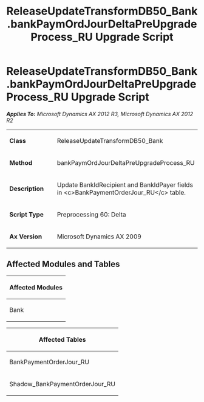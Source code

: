 ﻿---
title: ReleaseUpdateTransformDB50_Bank.bankPaymOrdJourDeltaPreUpgradeProcess_RU Upgrade Script
TOCTitle: ReleaseUpdateTransformDB50_Bank.bankPaymOrdJourDeltaPreUpgradeProcess_RU Upgrade Script
ms:assetid: 28561ce5-7f0a-bfae-4ba9-5e3b7428a82e
ms:mtpsurl: https://msdn.microsoft.com/en-us/library/JJ735875(v=AX.60)
ms:contentKeyID: 49707293
ms.date: 05/18/2015
mtps_version: v=AX.60
---

# ReleaseUpdateTransformDB50\_Bank.bankPaymOrdJourDeltaPreUpgradeProcess\_RU Upgrade Script 


_**Applies To:** Microsoft Dynamics AX 2012 R3, Microsoft Dynamics AX 2012 R2_

<table>
<colgroup>
<col style="width: 50%" />
<col style="width: 50%" />
</colgroup>
<tbody>
<tr class="odd">
<td><p><strong>Class</strong></p></td>
<td><p>ReleaseUpdateTransformDB50_Bank</p></td>
</tr>
<tr class="even">
<td><p><strong>Method</strong></p></td>
<td><p>bankPaymOrdJourDeltaPreUpgradeProcess_RU</p></td>
</tr>
<tr class="odd">
<td><p><strong>Description</strong></p></td>
<td><p>Update BankIdRecipient and BankIdPayer fields in &lt;c&gt;BankPaymentOrderJour_RU&lt;/c&gt; table.</p></td>
</tr>
<tr class="even">
<td><p><strong>Script Type</strong></p></td>
<td><p>Preprocessing 60: Delta</p></td>
</tr>
<tr class="odd">
<td><p><strong>Ax Version</strong></p></td>
<td><p>Microsoft Dynamics AX 2009</p></td>
</tr>
</tbody>
</table>


## Affected Modules and Tables

<table>
<colgroup>
<col style="width: 100%" />
</colgroup>
<thead>
<tr class="header">
<th><p>Affected Modules</p></th>
</tr>
</thead>
<tbody>
<tr class="odd">
<td><p>Bank</p></td>
</tr>
</tbody>
</table>


<table>
<colgroup>
<col style="width: 100%" />
</colgroup>
<thead>
<tr class="header">
<th><p>Affected Tables</p></th>
</tr>
</thead>
<tbody>
<tr class="odd">
<td><p>BankPaymentOrderJour_RU</p></td>
</tr>
<tr class="even">
<td><p>Shadow_BankPaymentOrderJour_RU</p></td>
</tr>
</tbody>
</table>

  


